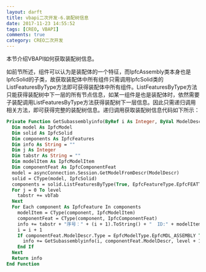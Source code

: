 ```yaml
---
layout: darft
title: vbapi二次开发-6.装配树信息
date: 2017-11-23 14:55:52
tags: [CREO, VBAPI]
comments: true
category: CREO二次开发
---
```


本节介绍VBAPI如何获取装配树信息。  

如前节所述，组件可以认为是装配体的一个特征，而IpfcAssembly类本身也是IpfcSolid的子类，故获取装配体中所有组件只需调用IpfcSolid类的ListFeaturesByType方法即可获得装配体中所有组件。ListFeaturesByType方法只能获得装配树中下一层的所有节点信息，如某一组件是也是装配体时，依然需要子装配调用ListFeaturesByType方法获得装配树下一层信息。因此只需递归调用相关方法，即可获得完整的装配树信息。递归调用获取装配树信息代码如下所示：

```vb
Private Function GetSubassemblyinfo(ByRef i As Integer, ByVal ModelDescr As IpfcModelDescriptor, ByVal level As Integer) As String
  Dim model As IpfcModel
  Dim solid As IpfcSolid
  Dim components As IpfcFeatures
  Dim info As String = ""
  Dim j As Integer
  Dim tabstr As String = ""
  Dim modelItem As IpfcModelItem
  Dim componentFeat As IpfcComponentFeat
  model = asyncConnection.Session.GetModelFromDescr(ModelDescr)
  solid = CType(model, IpfcSolid)
  components = solid.ListFeaturesByType(True, EpfcFeatureType.EpfcFEATTYPE_COMPONENT)
  For j = 0 To level
    tabstr += vbTab
  Next
  For Each component As IpfcFeature In components
    modelItem = CType(component, IpfcModelItem)
    componentFeat = CType(component, IpfcComponentFeat)
    info += tabstr + "序号：" + (i + 1).ToString() + "  ID:" + modelItem.Id.ToString() + "  名称：" + componentFeat.ModelDescr.InstanceName + "  类型：" + componentFeat.ModelDescr.GetExtension() + Chr(13)
    i = i + 1
    If componentFeat.ModelDescr.Type = EpfcModelType.EpfcMDL_ASSEMBLY Then
      info += GetSubassemblyinfo(i, componentFeat.ModelDescr, level + 1)
    End If
  Next
  Return info
End Function
```